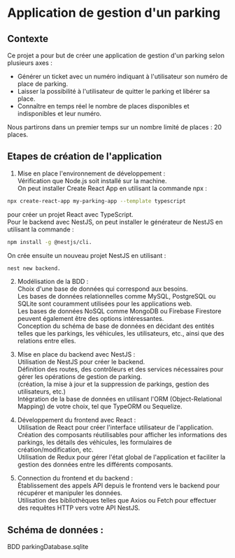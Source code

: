 # Application de gestion d'un parking

## Contexte

Ce projet a pour but de créer une application de gestion d'un parking selon plusieurs axes :
* Générer un ticket avec un numéro indiquant à l'utilisateur son numéro de place de parking.
* Laisser la possibilité à l'utilisateur de quitter le parking et libérer sa place.
* Connaître en temps réel le nombre de places disponibles et indisponibles et leur numéro.

Nous partirons dans un premier temps sur un nombre limité de places : 20 places.

## Etapes de création de l'application

1. Mise en place l'environnement de développement :<br> 
Vérification que Node.js soit installé sur la machine.<br> 
On peut installer Create React App en utilisant la commande npx :<br>
```bash
npx create-react-app my-parking-app --template typescript 
``` 
pour créer un projet React avec TypeScript.<br> 
Pour le backend avec NestJS, on peut installer le générateur de NestJS en utilisant la commande :<br> 
```bash
npm install -g @nestjs/cli. 
``` 
On crée ensuite un nouveau projet NestJS en utilisant :
```bash
nest new backend.
``` 

2. Modélisation de la BDD :<br> 
Choix d'une base de données qui correspond aux besoins.<br> 
Les bases de données relationnelles comme MySQL, PostgreSQL ou SQLite sont couramment utilisées pour les applications web.<br> 
Les bases de données NoSQL comme MongoDB ou Firebase Firestore peuvent également être des options intéressantes.<br> 
Conception du schéma de base de données en décidant des entités telles que les parkings, les véhicules, les utilisateurs, etc., ainsi que des relations entre elles.

3. Mise en place du backend avec NestJS :<br> 
Utilisation de NestJS pour créer le backend.<br> 
Définition des routes, des contrôleurs et des services nécessaires pour gérer les opérations de gestion de parking.<br> 
(création, la mise à jour et la suppression de parkings, gestion des utilisateurs, etc.)<br> 
Intégration de la base de données en utilisant l'ORM (Object-Relational Mapping) de votre choix, tel que TypeORM ou Sequelize.

4. Développement du frontend avec React :<br> 
Utilisation de React pour créer l'interface utilisateur de l'application.<br> 
Création des composants réutilisables pour afficher les informations des parkings, les détails des véhicules, les formulaires de création/modification, etc.<br> 
Utilisation de Redux pour gérer l'état global de l'application et faciliter la gestion des données entre les différents composants.

5. Connection du frontend et du backend :<br> 
Établissement des appels API depuis le frontend vers le backend pour récupérer et manipuler les données.<br> 
Utilisation des bibliothèques telles que Axios ou Fetch pour effectuer des requêtes HTTP vers votre API NestJS.

## Schéma de données : 
BDD parkingDatabase.sqlite 